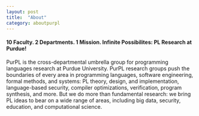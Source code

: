 ```yaml
---
layout: post
title:  "About"
category: aboutpurpl
---
```


#### 10 Faculty. 2 Departments. 1 Mission. Infinite Possibilites: PL Research at Purdue! #####

PurPL is the cross-departmental umbrella group for programming languages research at Purdue University. PurPL research groups push the boundaries of every area in programming languages, software engineering, formal methods, and systems: PL theory, design, and implementation, language-based security, compiler optimizations, verification, program synthesis, and more. But we do more than fundamental research: we bring PL ideas to bear on a wide range of areas, including big data, security, education, and computational science. 
